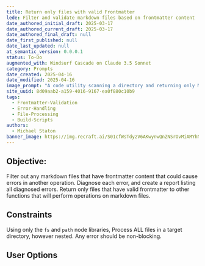 ```yaml
---
title: Return only files with valid Frontmatter
lede: Filter and validate markdown files based on frontmatter content
date_authored_initial_draft: 2025-03-17
date_authored_current_draft: 2025-03-17
date_authored_final_draft: null
date_first_published: null
date_last_updated: null
at_semantic_version: 0.0.0.1
status: To-Do
augmented_with: Windsurf Cascade on Claude 3.5 Sonnet
category: Prompts
date_created: 2025-04-16
date_modified: 2025-04-16
image_prompt: "A code utility scanning a directory and returning only Markdown files with valid YAML frontmatter, visualized as a digital checklist, file icons, and highlighted metadata. The mood is efficient, organized, and focused on data quality assurance."
site_uuid: 8d09aab2-a159-4016-9167-ea0f880c10b9
tags:
  - Frontmatter-Validation
  - Error-Handling
  - File-Processing
  - Build-Scripts
authors:
  - Michael Staton
banner_image: https://img.recraft.ai/S01cfWsTdyzV6AKwynwQnZNSrOvMiAMYhNgDO7W-grs/rs:fit:1024:2048:0/raw:1/plain/abs://external/images/cdbd461a-d504-4914-8dae-edb471909890
---
```

## Objective: 
Filter out any markdown files that have frontmatter content that could cause errors in another operation. Diagnose each error, and create a report listing all diagnosed errors. Return only files that have valid frontmatter to other functions that will perform operations on markdown files.  

## Constraints
Using only the `fs` and `path` node libraries, 
Process ALL files in a target directory, however nested.  Any error should be non-blocking. 

## User Options